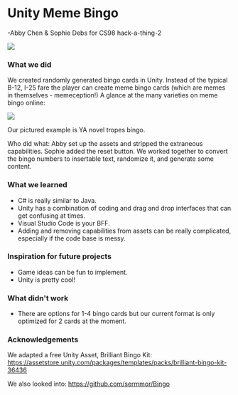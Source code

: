 # Unity Meme Bingo
-Abby Chen & Sophie Debs for CS98 hack-a-thing-2

![](example-cards.png)


### What we did

We created randomly generated bingo cards in Unity. Instead of the typical B-12, I-25 fare the player can create meme bingo cards (which are memes in themselves - memeception!) A glance at the many varieties on meme bingo online:

![](meme-bingo-examples.png)

Our pictured example is YA novel tropes bingo.

Who did what:
Abby set up the assets and stripped the extraneous capabilities.
Sophie added the reset button.
We worked together to convert the bingo numbers to insertable text, randomize it, and generate some content.


### What we learned

* C# is really similar to Java.
* Unity has a combination of coding and drag and drop interfaces that can get confusing at times.
* Visual Studio Code is your BFF.
* Adding and removing capabilities from assets can be really complicated, especially if the code base is messy.

### Inspiration for future projects

* Game ideas can be fun to implement.
* Unity is pretty cool!

### What didn't work
* There are options for 1-4 bingo cards but our current format is only optimized for 2 cards at the moment.


### Acknowledgements
We adapted a free Unity Asset, Brilliant Bingo Kit: https://assetstore.unity.com/packages/templates/packs/brilliant-bingo-kit-36436

We also looked into:
https://github.com/sermmor/Bingo
